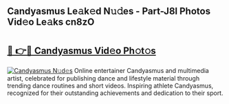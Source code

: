 ## Candyasmus Le𝚊k𝚎d N𝚞𝚍es - Part-J8l Photos Vid𝚎o Le𝚊ks cn8zO

# <h2><a href="http://fbftee.evod.top/?m=Candyasmus">🔗 👉🔴 Candyasmus Vid𝚎o Ph𝚘t𝚘s</a></h2>

[![Candyasmus N𝚞d𝚎s](https://i.imgur.com/8V9OHl7.gif)](http://fbftee.evod.top/?m=Candyasmus)
Online entertainer Candyasmus and multimedia artist, celebrated for publishing dance and lifestyle material through trending dance routines and short videos. Inspiring athlete Candyasmus, recognized for their outstanding achievements and dedication to their sport. 
